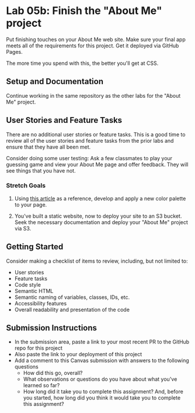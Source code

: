 # Lab 05b: Finish the "About Me" project

Put finishing touches on your About Me web site. Make sure your final app meets all of the requirements for this project. Get it deployed via GitHub Pages. 

The more time you spend with this, the better you'll get at CSS.

## Setup and Documentation

Continue working in the same repository as the other labs for the "About Me" project.

## User Stories and Feature Tasks

There are no additional user stories or feature tasks. This is a good time to review all of the user stories and feature tasks from the prior labs and ensure that they have all been met.

Consider doing some user testing: Ask a few classmates to play your guessing game and view your About Me page and offer feedback. They will see things that you have not.

### Stretch Goals

1. Using [this article](https://www.smashingmagazine.com/2016/04/web-developer-guide-color/) as a reference, develop and apply a new color palette to your page.

1. You've built a static website, now to deploy your site to an S3 bucket. Seek the necessary documentation and deploy your "About Me" project via S3.

## Getting Started

Consider making a checklist of items to review, including, but not limited to:

- User stories
- Feature tasks
- Code style
- Semantic HTML
- Semantic naming of variables, classes, IDs, etc.
- Accessibility features
- Overall readability and presentation of the code

## Submission Instructions

- In the submission area, paste a link to your most recent PR to the GitHub repo for this project
- Also paste the link to your deployment of this project
- Add a comment to this Canvas submission with answers to the following questions
  - How did this go, overall?
  - What observations or questions do you have about what you've learned so far?
  - How long did it take you to complete this assignment? And, before you started, how long did you think it would take you to complete this assignment?